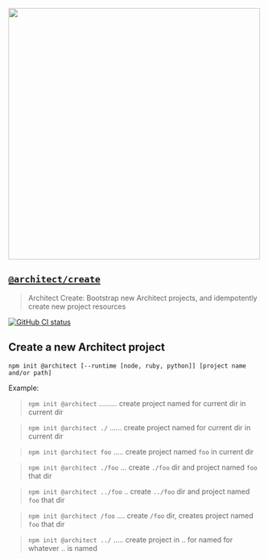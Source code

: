 [<img src="https://s3-us-west-2.amazonaws.com/arc.codes/architect-logo-500b@2x.png" width=500>](https://www.npmjs.com/package/@architect/create)

## [`@architect/create`](https://www.npmjs.com/package/@architect/create)

> Architect Create: Bootstrap new Architect projects, and idempotently create new project resources

[![GitHub CI status](https://github.com/architect/create/workflows/Node%20CI/badge.svg)](https://github.com/architect/create/actions?query=workflow%3A%22Node+CI%22)


## Create a new Architect project

```
npm init @architect [--runtime [node, ruby, python]] [project name and/or path]
```

Example:

> `npm init @architect` ......... create project named for current dir in current dir

> `npm init @architect ./` ...... create project named for current dir in current dir

> `npm init @architect foo` ..... create project named `foo` in current dir

> `npm init @architect ./foo` ... create `./foo` dir and project named `foo` that dir

> `npm init @architect ../foo` .. create `../foo` dir and project named `foo` that dir

> `npm init @architect /foo` .... create `/foo` dir, creates project named `foo` that dir

> `npm init @architect ../` ..... create project in .. for named for whatever .. is named
